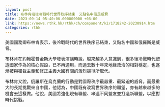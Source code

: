 ```yaml
---
layout: post
title: 布林肯指後冷戰時代世界秩序結束　又點名中俄是威脅
date: 2023-09-14 05:40:06.000000000 +08:00
link: https://news.rthk.hk/rthk/ch/component/k2/1718242-20230914.htm
categories: rthk
---
```


美國國務卿布林肯表示，後冷戰時代的世界秩序已結束，又點名中國和俄羅斯是威脅。

布林肯在約翰霍普金斯大學發表演講時說，越來越多人意識到，很多後冷戰時代塑造國家作為的核心假設，已不再適用，而過去數十年來地緣政治的相對穩定，也逐漸被與獨裁主義和修正主義大國有關的激烈競爭所取代。

布林肯又說，俄羅斯在烏克蘭的行動是對國際秩序最嚴重、最緊迫的威脅。而最重大的長期挑戰來自中國，他認為，中國既有改寫世界秩序的願望，亦有越來越多的機會去這樣做。他說，美國將強化現有聯盟、串連不同盟友並打造新聯盟，以應對時代挑戰。
